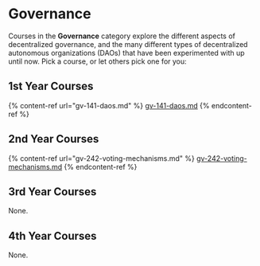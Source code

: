 # Governance

Courses in the **Governance** category explore the different aspects of decentralized governance, and the many different types of decentralized autonomous organizations (DAOs) that have been experimented with up until now. Pick a course, or let others pick one for you:

## 1st Year Courses

{% content-ref url="gv-141-daos.md" %}
[gv-141-daos.md](gv-141-daos.md)
{% endcontent-ref %}

## 2nd Year Courses

{% content-ref url="gv-242-voting-mechanisms.md" %}
[gv-242-voting-mechanisms.md](gv-242-voting-mechanisms.md)
{% endcontent-ref %}

## 3rd Year Courses

None.

## 4th Year Courses

None.
